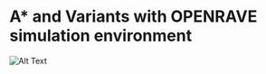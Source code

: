 # A* and Variants with OPENRAVE simulation environment


![Alt Text](https://media.giphy.com/media/J2chJ2bex6Pca2SUEp/giphy.gif)

